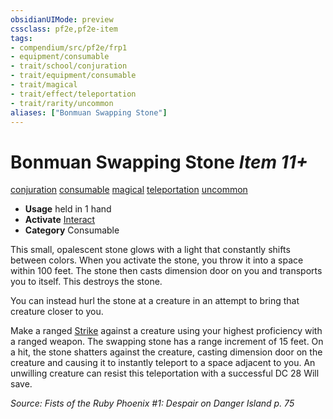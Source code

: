 ```yaml
---
obsidianUIMode: preview
cssclass: pf2e,pf2e-item
tags:
- compendium/src/pf2e/frp1
- equipment/consumable
- trait/school/conjuration
- trait/equipment/consumable
- trait/magical
- trait/effect/teleportation
- trait/rarity/uncommon
aliases: ["Bonmuan Swapping Stone"]
---
```

# Bonmuan Swapping Stone *Item 11+*  
[conjuration](conjuration.md)  [consumable](consumable.md)  [magical](magical.md)  [teleportation](teleportation.md)  [uncommon](uncommon.md)  

- **Usage** held in 1 hand
- **Activate** [Interact](interact.md)
- **Category** Consumable

This small, opalescent stone glows with a light that constantly shifts between colors. When you activate the stone, you throw it into a space within 100 feet. The stone then casts dimension door on you and transports you to itself. This destroys the stone.

You can instead hurl the stone at a creature in an attempt to bring that creature closer to you.

Make a ranged [Strike](strike.md) against a creature using your highest proficiency with a ranged weapon. The swapping stone has a range increment of 15 feet. On a hit, the stone shatters against the creature, casting dimension door on the creature and causing it to instantly teleport to a space adjacent to you. An unwilling creature can resist this teleportation with a successful DC 28 Will save.

*Source: Fists of the Ruby Phoenix #1: Despair on Danger Island p. 75*